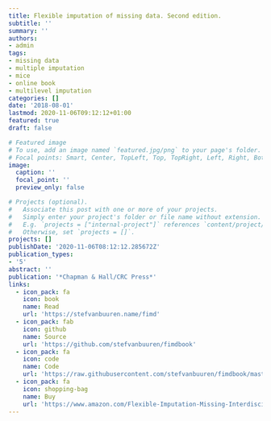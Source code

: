 ```yaml
---
title: Flexible imputation of missing data. Second edition.
subtitle: ''
summary: ''
authors:
- admin
tags:
- missing data
- multiple imputation
- mice
- online book
- multilevel imputation
categories: []
date: '2018-08-01'
lastmod: 2020-11-06T09:12:12+01:00
featured: true
draft: false

# Featured image
# To use, add an image named `featured.jpg/png` to your page's folder.
# Focal points: Smart, Center, TopLeft, Top, TopRight, Left, Right, BottomLeft, Bottom, BottomRight.
image:
  caption: ''
  focal_point: ''
  preview_only: false

# Projects (optional).
#   Associate this post with one or more of your projects.
#   Simply enter your project's folder or file name without extension.
#   E.g. `projects = ["internal-project"]` references `content/project/deep-learning/index.md`.
#   Otherwise, set `projects = []`.
projects: []
publishDate: '2020-11-06T08:12:12.285672Z'
publication_types:
- '5'
abstract: ''
publication: '*Chapman & Hall/CRC Press*'
links:
  - icon_pack: fa
    icon: book
    name: Read
    url: 'https://stefvanbuuren.name/fimd'
  - icon_pack: fab
    icon: github
    name: Source
    url: 'https://github.com/stefvanbuuren/fimdbook'
  - icon_pack: fa
    icon: code
    name: Code
    url: 'https://raw.githubusercontent.com/stefvanbuuren/fimdbook/master/R/fimd.R'
  - icon_pack: fa
    icon: shopping-bag
    name: Buy
    url: 'https://www.amazon.com/Flexible-Imputation-Missing-Interdisciplinary-Statistics/dp/1138588318/ref=sr_1_1?crid=2OSW1KA8QA78Q&dchild=1&keywords=flexible+imputation+of+missing+data%2C+second+edition&sprefix=flexible+imputation%2Caps%2C235&sr=8-1'
---
```



